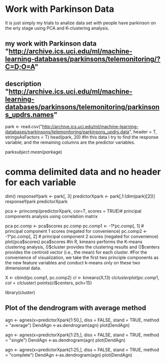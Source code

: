 # Work with Parkinson Data
It is just simply my trials to analize data set with people have parkinson on the erly stage using PCA and K-clustering analysis.

## my work with Parkinson data  "http://archive.ics.uci.edu/ml/machine-learning-databases/parkinsons/telemonitoring/?C=D;O=A"
## description "http://archive.ics.uci.edu/ml/machine-learning-databases/parkinsons/telemonitoring/parkinsons_updrs.names" 

park <- read.csv("http://archive.ics.uci.edu/ml/machine-learning-databases/parkinsons/telemonitoring/parkinsons_updrs.data", header = T, stringsAsFactors = T)
head(park, 20)
#In this data I try to find the response variable; and the remaining columns are the predictor variables.


park$subject.
mean(park$age)
# comma delimited data and no header for each variable

dim()
responseYpark <- park[, 3]
predictorXpark <- park[,1:(dim(park)[2])]
responseYpark
predictorXpark

pca <- princomp(predictorXpark, cor=T, scores = TRUE)# principal components analysis using correlation matrix

pca
pc.comp <- pca$scores
pc.comp
pc.comp1 <- -1*pc.comp[, 1] # principal component 1 scores (negated for convenience)
pc.comp2 <- -1*pc.comp[, 2] # principal component 2 scores (negated for convenience)
plot(pca$scores)
pca$scores
#In R, kmeans performs the K-means clustering analysis, ()$cluster provides the clustering results and ()$centers provides the centroid vector (i.e., the mean) for each cluster.
#For the convenience of visualization, we take the first two principle components as the new feature variables and conduct k-means only on these two dimensional data.

X <- cbind(pc.comp1, pc.comp2)
cl <- kmeans(X,13)
cl$cluster
plot(pc.comp1, col=cl$cluster)
points(cl$centers, pch=15)

library(cluster)
## Plot of the dendrogram with average method
agn <- agnes(x=predictorXpark[1:50,], diss = FALSE, stand = TRUE, 
             method = "average")
DendAgn <-as.dendrogram(agn)
plot(DendAgn)

agn <- agnes(x=predictorXpark[1:25,], diss = FALSE, stand = TRUE,
             method = "single")
DendAgn <-as.dendrogram(agn)
plot(DendAgn)

agn <- agnes(x=predictorXpark[1:25,], diss = FALSE, stand = TRUE,
             method = "complete")
DendAgn <-as.dendrogram(agn)
plot(DendAgn)
